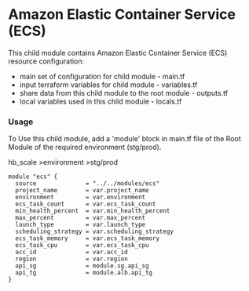 # Amazon Elastic Container Service (ECS)

This child module contains Amazon Elastic Container Service (ECS) resource configuration:

- main set of configuration for child module - main.tf
- input terraform variables for child module - variables.tf
- share data from this child module to the root module - outputs.tf
- local variables used in this child module - locals.tf

### Usage

To Use this child module, add a 'module' block in main.tf file of the Root Module of the required environment (stg/prod).

hb_scale >environment >stg/prod

```hcl
module "ecs" {
  source              = "../../modules/ecs"
  project_name        = var.project_name
  environment         = var.environment
  ecs_task_count      = var.ecs_task_count
  min_health_percent  = var.min_health_percent
  max_percent         = var.max_percent
  launch_type         = var.launch_type
  scheduling_strategy = var.scheduling_strategy
  ecs_task_memory     = var.ecs_task_memory
  ecs_task_cpu        = var.ecs_task_cpu
  acc_id              = var.acc_id
  region              = var.region
  api_sg              = module.sg.api_sg
  api_tg              = module.alb.api_tg
}
```
